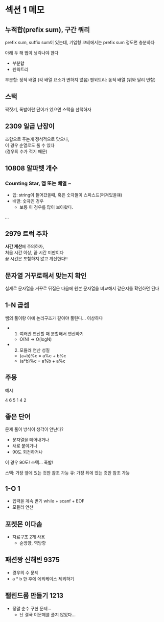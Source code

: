 # 섹션 1 메모

## 누적합(prefix sum), 구간 쿼리

prefix sum, suffix sum이 있는데, 기업형 코테에서는 prefix sum 정도면 충분하다   

아래 두 해 법이 생각나야 한다

- 부분합
- 펜윅트리

부분합: 정적 배열 (각 배열 요소가 변하지 않음)
펜윅트리: 동적 배열 (위와 달리 변함)


## 스택

짝짓기, 폭발이란 단어가 있으면 스택을 선택하자

## 2309 일곱 난장이

조합으로 푸는게 정석적으로 맞으나,  
이 경우 순열로도 풀 수 있다  
(경우의 수가 적기 때문)

## 10808 알파벳 개수

### Counting Star, 맵 또는 배열 ~

- 맵: string이 들어갔을때, 혹은 숫자들이 스파스드(퍼져있을떄)
- 배열: 숫자인 경우
    - 보통 이 경우를 많이 보아왔다.

...

## 2979 트럭 주차

**시간 계산**에 주의하자,  
처음 시간 이상, 끝 시간 미만이다  
끝 시간은 포함하지 않고 계산한다!!


## 문자열 거꾸로해서 맞는지 확인

실제로 문자열을 거꾸로 뒤집은 다음에 원본 문자열을 비교해서 같은지를 확인하면 된다

## 1-N 곱셈

썜의 풀이랑 아예 논리구조가 같아야 풀린다... 이상하다

- 1. 여러번 연산할 때 분할해서 연산하기
    - O(N) -> O(logN)
- 2. 모듈러 연산 성질
    - (a+b)%c = a%c + b%c
    - (a*b)%c = a%b + a%c

## 주몽

예시

4
6
5 1 4 2

## 좋은 단어

문제 풀이 방식이 생각이 안난다?

- 문자열을 떼어내거나
- 새로 붙이거나
- 90도 회전하거나

이 경우 90도!
스택... 폭발!

스택: 가장 앞에 있는 것만 참조 가능
큐: 가장 뒤에 있는 것만 참조 가능

## 1-O 1

- 입력을 계속 받기 while + scanf + EOF
- 모듈러 연산

## 포켓몬 이다솜 

- 자료구조 2개 사용
  - 순방향, 역방향

## 패션왕 신해빈 9375

- 경우의 수 문제
- a * b 한 후에 에외케이스 제외하기

## 팰린드롬 만들기 1213

- 정말 순수 구현 문제...
  - 난 결국 이문제를 풀지 않았다...